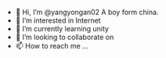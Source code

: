 - 👋 Hi, I’m @yangyongan02 A boy form china.
- 👀 I’m interested in Internet
- 🌱 I’m currently learning unity
- 💞️ I’m looking to collaborate on 
- 📫 How to reach me ...

<!---
yangyongan02/yangyongan02 is a ✨ special ✨ repository because its `README.md` (this file) appears on your GitHub profile.
You can click the Preview link to take a look at your changes.
--->
